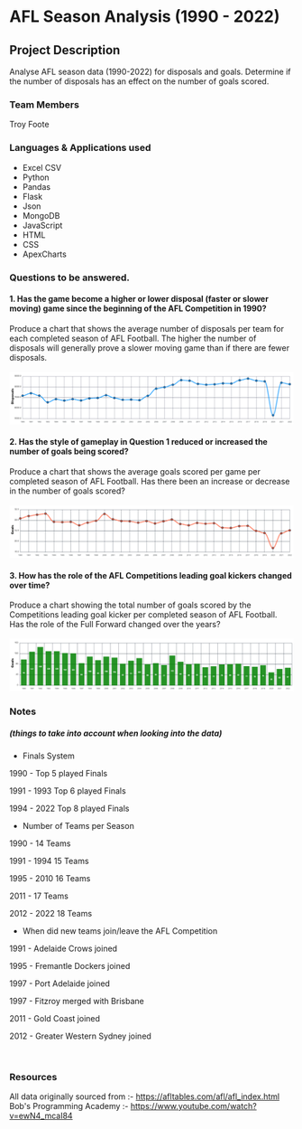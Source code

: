 # AFL Season Analysis (1990 - 2022)


## Project Description

Analyse AFL season data (1990-2022) for disposals and goals. Determine if the number of disposals has an effect on the number of goals scored. 

### Team Members
Troy Foote

### Languages & Applications used

* Excel CSV
* Python
* Pandas
* Flask
* Json
* MongoDB
* JavaScript
* HTML
* CSS
* ApexCharts


### Questions to be answered.

#### 1. Has the game become a higher or lower disposal (faster or slower moving) game since the beginning of the AFL Competition in 1990?

Produce a chart that shows the average number of disposals per team for each completed season of AFL Football. The higher the number of disposals will generally prove a slower moving game than if there are fewer disposals.
<br>
<br>
![My Image](created_files/Chart_Images/Ave_Disposals_Per_Season.png)
<br>

#### 2. Has the style of gameplay in Question 1 reduced or increased the number of goals being scored?

Produce a chart that shows the average goals scored per game per completed season of AFL Football. Has there been an increase or decrease in the number of goals scored?
<br>
<br>
![My Image](created_files/Chart_Images/Ave_Goals_Per_Season.png)
<br>

#### 3. How has the role of the AFL Competitions leading goal kickers changed over time?

Produce a chart showing the total number of goals scored by the Competitions leading goal kicker per completed season of AFL Football. Has the role of the Full Forward changed over the years?
<br>
<br>
![My Image](created_files/Chart_Images/Top_Goal_Kicker_Per_Season.png)
<br>

### Notes <br>
##### (things to take into account when looking into the data)

* Finals System

1990 - Top 5 played Finals

1991 - 1993 Top 6 played Finals

1994 - 2022 Top 8 played Finals


* Number of Teams per Season

1990 - 14 Teams

1991 - 1994 15 Teams

1995 - 2010 16 Teams

2011 - 17 Teams

2012 - 2022 18 Teams


* When did new teams join/leave the AFL Competition

1991 - Adelaide Crows joined

1995 - Fremantle Dockers joined

1997 - Port Adelaide joined

1997 - Fitzroy merged with Brisbane

2011 - Gold Coast joined

2012 - Greater Western Sydney joined

<br>

### Resources
All data originally sourced from :- https://afltables.com/afl/afl_index.html<br>
Bob's Programming Academy :- https://www.youtube.com/watch?v=ewN4_mcaI84





